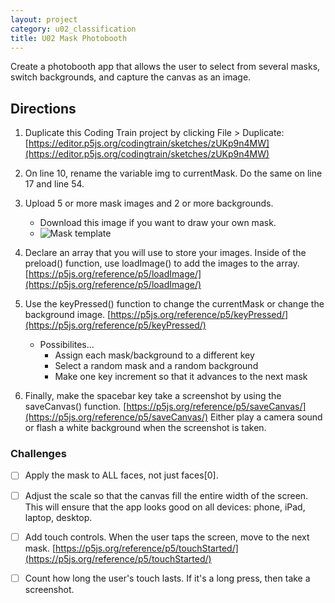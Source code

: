 ```yaml
---
layout: project
category: u02_classification
title: U02 Mask Photobooth
---
```


Create a photobooth app that allows the user to select from several masks, switch backgrounds, and capture the canvas as an image.

## Directions

1. Duplicate this Coding Train project by clicking File > Duplicate: [https://editor.p5js.org/codingtrain/sketches/zUKp9n4MW](https://editor.p5js.org/codingtrain/sketches/zUKp9n4MW)

1. On line 10, rename the variable img to currentMask. Do the same on line 17 and line 54.

1. Upload 5 or more mask images and 2 or more backgrounds. 

    - Download this image if you want to draw your own mask.
    - ![Mask template](https://bradleycodeu.github.io/aicc/u02classification/u02maskphotobooth/maskTemplate.png)

1. Declare an array that you will use to store your images. Inside of the preload() function, use loadImage() to add the images to the array. [https://p5js.org/reference/p5/loadImage/](https://p5js.org/reference/p5/loadImage/)

1. Use the keyPressed() function to change the currentMask or change the background image. [https://p5js.org/reference/p5/keyPressed/](https://p5js.org/reference/p5/keyPressed/)
    - Possibilites...
        - Assign each mask/background to a different key
        - Select a random mask and a random background
        - Make one key increment so that it advances to the next mask

1. Finally, make the spacebar key take a screenshot by using the saveCanvas() function. [https://p5js.org/reference/p5/saveCanvas/](https://p5js.org/reference/p5/saveCanvas/) Either play a camera sound or flash a white background when the screenshot is taken.

### Challenges

- [ ] Apply the mask to ALL faces, not just faces[0].

- [ ] Adjust the scale so that the canvas fill the entire width of the screen. This will ensure that the app looks good on all devices: phone, iPad, laptop, desktop.
- [ ] Add touch controls. When the user taps the screen, move to the next mask. [https://p5js.org/reference/p5/touchStarted/](https://p5js.org/reference/p5/touchStarted/)
- [ ] Count how long the user's touch lasts. If it's a long press, then take a screenshot.

